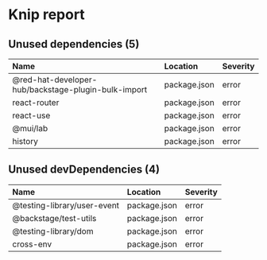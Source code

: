 # Knip report

## Unused dependencies (5)

| Name                                                | Location     | Severity |
| :-------------------------------------------------- | :----------- | :------- |
| @red-hat-developer-hub/backstage-plugin-bulk-import | package.json | error    |
| react-router                                        | package.json | error    |
| react-use                                           | package.json | error    |
| @mui/lab                                            | package.json | error    |
| history                                             | package.json | error    |

## Unused devDependencies (4)

| Name                        | Location     | Severity |
| :-------------------------- | :----------- | :------- |
| @testing-library/user-event | package.json | error    |
| @backstage/test-utils       | package.json | error    |
| @testing-library/dom        | package.json | error    |
| cross-env                   | package.json | error    |
